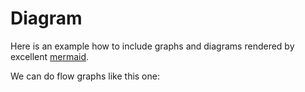 Diagram
========

Here is an example how to include graphs and diagrams rendered by excellent
 [mermaid](http://knsv.github.io/mermaid/).

We can do flow graphs like this one:
